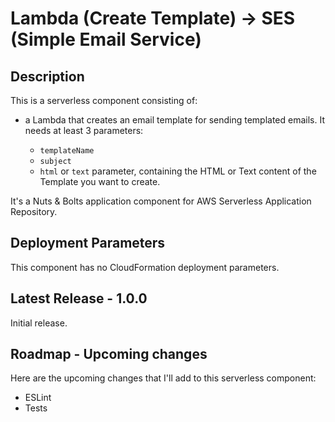 
# Lambda (Create Template) -> SES (Simple Email Service)

## Description

This is a serverless component consisting of:

- a Lambda that creates an email template for sending templated emails. It needs at least 3 parameters:

  - `templateName`
  - `subject`
  - `html` or `text` parameter, containing the HTML or Text content of the Template you want to create.

It's a Nuts & Bolts application component for AWS Serverless Application Repository.

## Deployment Parameters

This component has no CloudFormation deployment parameters.

## Latest Release - 1.0.0

Initial release.

## Roadmap - Upcoming changes

Here are the upcoming changes that I'll add to this serverless component:

- ESLint
- Tests